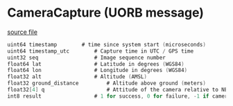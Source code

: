 # CameraCapture (UORB message)



[source file](https://github.com/PX4/PX4-Autopilot/blob/release/1.14/msg/CameraCapture.msg)

```c
uint64 timestamp		# time since system start (microseconds)
uint64 timestamp_utc		# Capture time in UTC / GPS time
uint32 seq					# Image sequence number
float64 lat					# Latitude in degrees (WGS84)
float64 lon					# Longitude in degrees (WGS84)
float32 alt					# Altitude (AMSL)
float32 ground_distance			# Altitude above ground (meters)
float32[4] q					# Attitude of the camera relative to NED earth-fixed frame when using a gimbal, otherwise vehicle attitude
int8 result					# 1 for success, 0 for failure, -1 if camera does not provide feedback

```
